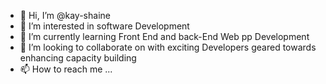 - 👋 Hi, I’m @kay-shaine
- 👀 I’m interested in software Development
- 🌱 I’m currently learning Front End and back-End Web pp Development
- 💞️ I’m looking to collaborate on with exciting Developers geared towards enhancing capacity building
- 📫 How to reach me ...

<!---
kay-shaine/kay-shaine is a ✨ special ✨ repository because its `README.md` (this file) appears on your GitHub profile.
You can click the Preview link to take a look at your changes.
--->
